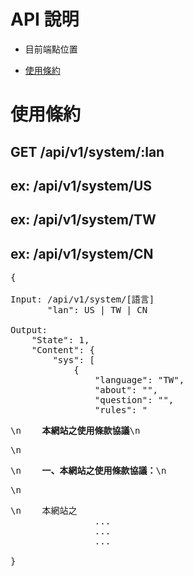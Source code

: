 # API 說明

* 目前端點位置

* <a href="#system" class="scrollto">使用條約</a>



<a name="system"></a>
# 使用條約
## <span class="label label-default">GET /api/v1/system/:lan
## ex: /api/v1/system/US
## ex: /api/v1/system/TW
## ex: /api/v1/system/CN
<pre>
{

Input: /api/v1/system/[語言]
       "lan": US | TW | CN

Output:
    "State": 1,
    "Content": {
        "sys": [
            {
                "language": "TW",
                "about": "",
                "question": "",
                "rules": "<p>\n    <strong>本網站之使用條款協議</strong>\n</p>\n<p>\n    <strong>一、本網站之使用條款協議：</strong>\n</p>\n<p>\n    本網站之
                ...
                ...
                ...

}

</pre>

